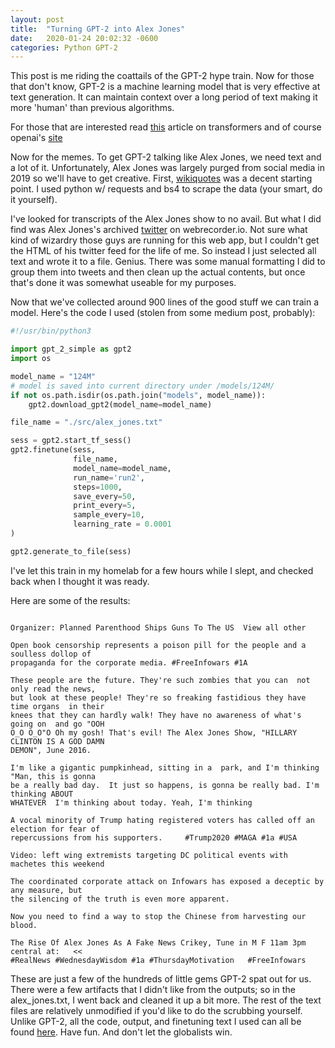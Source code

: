 ```yaml
---
layout: post
title:  "Turning GPT-2 into Alex Jones"
date:   2020-01-24 20:02:32 -0600
categories: Python GPT-2
---
```


This post is me riding the coattails of the GPT-2 hype train. 
Now for those that don't know, GPT-2 is a machine learning model that is very effective at text generation. It can maintain context over a long period of text making it more 'human' than previous algorithms.

For those that are interested read [this](https://towardsdatascience.com/transformers-141e32e69591) article on transformers
and of course openai's [site](https://openai.com/blog/better-language-models/)

Now for the memes. To get GPT-2 talking like Alex Jones, we need text and a lot of it. Unfortunately, Alex Jones was largely purged from social media in 2019 so we'll have to get creative. First, [wikiquotes](https://en.wikiquote.org/wiki/Alex_Jones) was a decent starting point. I used python w/ requests and bs4 to scrape the data (your smart, do it yourself). 

I've looked for transcripts of the Alex Jones show to no avail. But what I did find was Alex Jones's archived [twitter](https://webrecorder.io/ola_norsk/twitter---alex-jones/list/twitter-profiles/b1/20180818015205/https://twitter.com/realalexjones) on webrecorder.io. Not sure what kind of wizardry those guys are running for this web app, but I couldn't get the HTML of his twitter feed for the life of me. So instead I just selected all text and wrote it to a file. Genius. There was some manual formatting I did to group them into tweets and then clean up the actual contents, but once that's done it was somewhat useable for my purposes.

Now that we've collected around 900 lines of the good stuff we can train a model. Here's the code I used (stolen from some medium post, probably):
```python
#!/usr/bin/python3

import gpt_2_simple as gpt2
import os

model_name = "124M"
# model is saved into current directory under /models/124M/
if not os.path.isdir(os.path.join("models", model_name)):
	gpt2.download_gpt2(model_name=model_name)   

file_name = "./src/alex_jones.txt"

sess = gpt2.start_tf_sess()
gpt2.finetune(sess,
              file_name,
              model_name=model_name,
			  run_name='run2',
              steps=1000,
			  save_every=50,
			  print_every=5,
			  sample_every=10,
			  learning_rate = 0.0001
)

gpt2.generate_to_file(sess)


```

I've let this train in my homelab for a few hours while I slept, and checked back when I thought it was ready.

Here are some of the results:

```

Organizer: Planned Parenthood Ships Guns To The US  View all other

Open book censorship represents a poison pill for the people and a soulless dollop of
propaganda for the corporate media. #FreeInfowars #1A

These people are the future. They're such zombies that you can  not only read the news,
but look at these people! They're so freaking fastidious they have time organs  in their 
knees that they can hardly walk! They have no awareness of what's going on  and go "OOH 
O_O O_O"O Oh my gosh! That's evil! The Alex Jones Show, "HILLARY CLINTON IS A GOD DAMN 
DEMON", June 2016.

I'm like a gigantic pumpkinhead, sitting in a  park, and I'm thinking "Man, this is gonna
be a really bad day.  It just so happens, is gonna be really bad. I'm thinking ABOUT 
WHATEVER  I'm thinking about today. Yeah, I'm thinking

A vocal minority of Trump hating registered voters has called off an election for fear of
repercussions from his supporters.     #Trump2020 #MAGA #1a #USA

Video: left wing extremists targeting DC political events with machetes this weekend  

The coordinated corporate attack on Infowars has exposed a deceptic by any measure, but
the silencing of the truth is even more apparent.

Now you need to find a way to stop the Chinese from harvesting our blood.

The Rise Of Alex Jones As A Fake News Crikey, Tune in M F 11am 3pm central at:   << 
#RealNews #WednesdayWisdom #1a #ThursdayMotivation   #FreeInfowars

```

These are just a few of the hundreds of little gems GPT-2 spat out for us. There were a few artifacts that I didn't like from the outputs; so in the alex_jones.txt, I went back and cleaned it up a bit more. The rest of the text files are relatively unmodified if you'd like to do the scrubbing yourself. Unlike GPT-2, all the code, output, and finetuning text I used can all be found [here](https://github.com/leevanrell/make-alex-great-again). Have fun. And don't let the globalists win.


